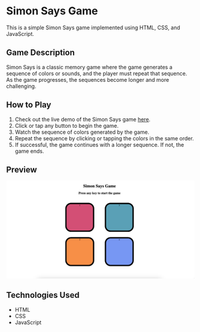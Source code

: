 # Simon Says Game

This is a simple Simon Says game implemented using HTML, CSS, and JavaScript.

## Game Description

Simon Says is a classic memory game where the game generates a sequence of colors or sounds, and the player must repeat that sequence. As the game progresses, the sequences become longer and more challenging.

## How to Play

1. Check out the live demo of the Simon Says game [here](https://santacionx.github.io/simonsGame23/).
2. Click or tap any  button to begin the game.
3. Watch the sequence of colors generated by the game.
4. Repeat the sequence by clicking or tapping the colors in the same order.
5. If successful, the game continues with a longer sequence. If not, the game ends.

## Preview

![Simon Says Game Preview](home.png)

## Technologies Used

- HTML
- CSS
- JavaScript



